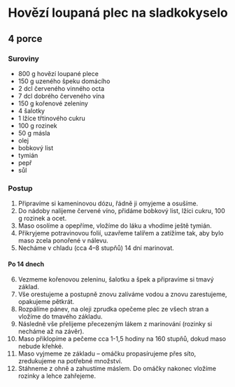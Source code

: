 # Hovězí loupaná plec na sladkokyselo

## 4 porce

### Suroviny

- 800 g hovězí loupané plece
- 150 g uzeného špeku domácího
- 2 dcl červeného vinného octa
- 7 dcl dobrého červeného vína
- 150 g kořenové zeleniny
- 4 šalotky
- 1 lžíce třtinového cukru
- 100 g rozinek
- 50 g másla
- olej
- bobkový list
- tymián
- pepř
- sůl

### Postup

1. Připravíme si kameninovou dózu, řádně ji omyjeme a osušíme.
2. Do nádoby nalijeme červené víno, přidáme bobkový list, lžíci cukru, 100 g rozinek a ocet.
3. Maso osolíme a opepříme, vložíme do láku a vhodíme ještě tymián.
4. Přikryjeme potravinovou folií, uzavřeme talířem a zatížíme tak, aby bylo maso zcela ponořené v nálevu.
5. Necháme v chladu (cca 4–8 stupňů) 14 dní marinovat.

#### Po 14 dnech

6. Vezmeme kořenovou zeleninu, šalotku a špek a připravíme si tmavý základ.
7. Vše orestujeme a postupně znovu zalíváme vodou a znovu zarestujeme, opakujeme pětkrát.
8. Rozpálíme pánev, na oleji zprudka opečeme plec ze všech stran a vložíme do tmavého základu.
9. Následně vše přelijeme přecezeným lákem z marinování (rozinky si necháme až na závěr).
10. Maso přiklopíme a pečeme cca 1-1,5 hodiny na 160 stupňů, dokud maso nebude křehké.
11. Maso vyjmeme ze základu – omáčku propasírujeme přes síto, zredukujeme na potřebné množství.
12. Stáhneme z ohně a zahustíme máslem. Do omáčky nakonec vložíme rozinky a lehce zahřejeme.
